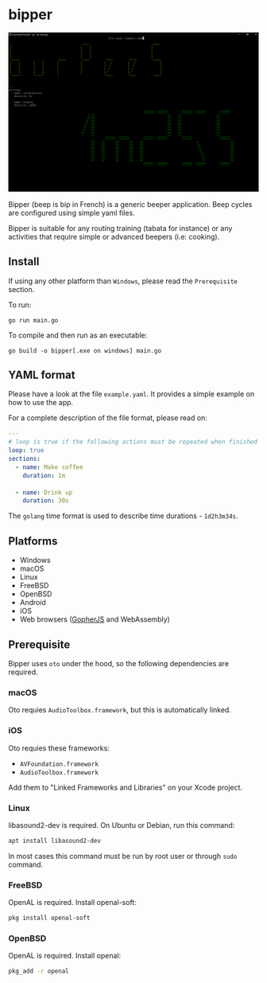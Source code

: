 # bipper
![bipper.png](https://github.com/Juli3nnicolas/bipper/blob/master/bipper.png "bipper")

Bipper (beep is bip in French) is a generic beeper application. Beep cycles are configured
using simple yaml files.

Bipper is suitable for any routing training (tabata for instance) or any activities that require
simple or advanced beepers (i.e: cooking).

## Install
If using any other platform than `Windows`, please read the `Prerequisite` section.

To run:
```
go run main.go
```

To compile and then run as an executable:
```
go build -o bipper[.exe on windows] main.go
```

## YAML format
Please have a look at the file `example.yaml`. It provides a simple example on how to use the app.

For a complete description of the file format, please read on:
``` yaml
---
# loop is true if the following actions must be repeated when finished
loop: true
sections:
  - name: Make coffee
    duration: 1m

  - name: Drink up
    duration: 30s
```

The `golang` time format is used to describe time durations - `1d2h3m34s`.

## Platforms

* Windows
* macOS
* Linux
* FreeBSD
* OpenBSD
* Android
* iOS
* Web browsers ([GopherJS](https://github.com/gopherjs/gopherjs) and WebAssembly)

## Prerequisite

Bipper uses `oto` under the hood, so the following dependencies are required.

### macOS

Oto requies `AudioToolbox.framework`, but this is automatically linked.

### iOS

Oto requies these frameworks:

* `AVFoundation.framework`
* `AudioToolbox.framework`

Add them to "Linked Frameworks and Libraries" on your Xcode project.

### Linux

libasound2-dev is required. On Ubuntu or Debian, run this command:

```sh
apt install libasound2-dev
```

In most cases this command must be run by root user or through `sudo` command.

### FreeBSD

OpenAL is required. Install openal-soft:

```sh
pkg install openal-soft
```

### OpenBSD

OpenAL is required. Install openal:

```sh
pkg_add -r openal
```